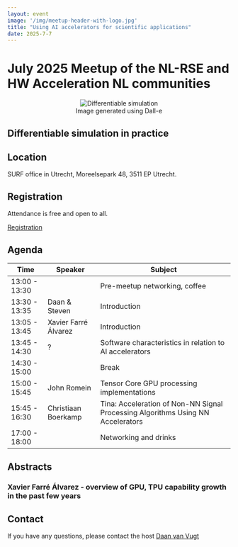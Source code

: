 ```yaml
---
layout: event
image: '/img/meetup-header-with-logo.jpg'
title: "Using AI accelerators for scientific applications"
date: 2025-7-7
---
```


# July 2025 Meetup of the NL-RSE and HW Acceleration NL communities
<!--break-->
<figure style="text-align:center">
    <img src="/img/meetups/differentiable-simulation.png"
         alt="Differentiable simulation">
    <figcaption>Image generated using Dall-e
    </figcaption>
</figure>

## Differentiable simulation in practice

## Location
SURF office in Utrecht, Moreelsepark 48, 3511 EP Utrecht.

## Registration
Attendance is free and open to all.

<a class="btn btn-outline btn-md hover:bg-primary" href="">
Registration
</a>

## Agenda

| Time | Speaker | Subject |
| --- | ------------ | ------- |
| 13:00 - 13:30 | | Pre-meetup networking, coffee
| 13:30 - 13:35 | Daan & Steven | Introduction |
| 13:05 - 13:45 | Xavier Farré Álvarez | Introduction |
| 13:45 - 14:30 | ? | Software characteristics in relation to AI accelerators |
| 14:30 - 15:00 | | Break |
| 15:00 - 15:45 | John Romein | Tensor Core GPU processing implementations |
| 15:45 - 16:30 | Christiaan Boerkamp | Tina: Acceleration of Non-NN Signal Processing Algorithms Using NN Accelerators|
| 17:00 - 18:00 | | Networking and drinks |

## Abstracts

### Xavier Farré Álvarez - overview of GPU, TPU capability growth in the past few years

## Contact
If you have any questions, please contact the host [Daan van Vugt](mailto:dvanvugt@ignitioncomputing.com)
